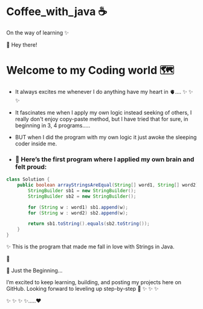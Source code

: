 # Coffee_with_java  ☕
On the way of learning ✨

🪷 Hey there!
# Welcome to my Coding world 🗺️

* It always excites me whenever I do anything have my heart in 🫀.... ✨ ✨ ✨
* It fascinates me when I apply my own logic instead seeking of others, I really don't enjoy copy-paste method, but I have tried that for sure, in beginning in 3, 4 programs.....
* BUT when I did the program with my own logic it just awoke the sleeping coder inside me.
  
* ### 🌼 Here’s the first program where I applied my own brain and felt proud:


```java
class Solution {
    public boolean arrayStringsAreEqual(String[] word1, String[] word2) {
        StringBuilder sb1 = new StringBuilder();
        StringBuilder sb2 = new StringBuilder();

        for (String w : word1) sb1.append(w);
        for (String w : word2) sb2.append(w);

        return sb1.toString().equals(sb2.toString());
    }
}

  ``` 
✨ This is the program that made me fall in love with Strings in Java.

🌱

🌱 Just the Beginning...

I’m excited to keep learning, building, and posting my projects here on GitHub.
Looking forward to leveling up step-by-step 📌 ✨ ✨ ✨


  ✨ ✨ ✨ ✨.....❤️
